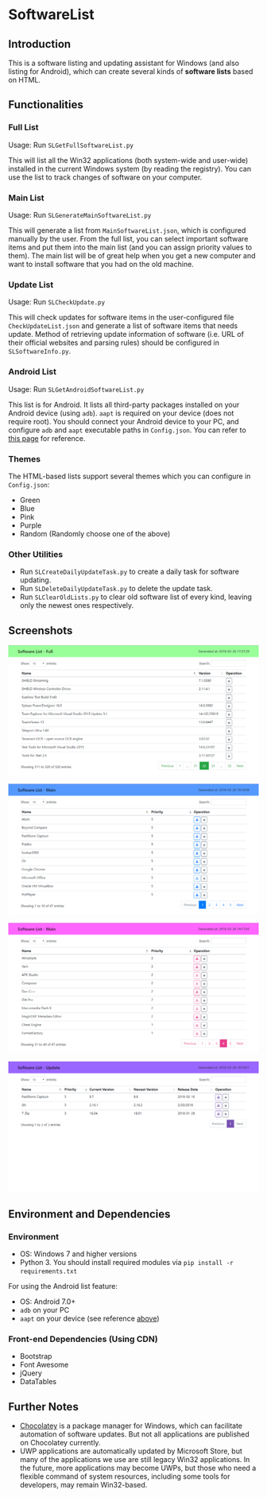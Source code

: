 # SoftwareList

## Introduction
This is a software listing and updating assistant for Windows (and also listing for Android), which can create several kinds of **software lists** based on HTML.

## Functionalities
### Full List
Usage: Run `SLGetFullSoftwareList.py`

This will list all the Win32 applications (both system-wide and user-wide) installed in the current Windows system (by reading the registry). You can use the list to track changes of software on your computer.

### Main List
Usage: Run `SLGenerateMainSoftwareList.py`

This will generate a list from `MainSoftwareList.json`, which is configured manually by the user. From the full list, you can select important software items and put them into the main list (and you can assign priority values to them). The main list will be of great help when you get a new computer and want to install software that you had on the old machine.

### Update List
Usage: Run `SLCheckUpdate.py`

This will check updates for software items in the user-configured file `CheckUpdateList.json` and generate a list of software items that needs update. Method of retrieving update information of software (i.e. URL of their official websites and parsing rules) should be configured in `SLSoftwareInfo.py`.

### Android List
Usage: Run `SLGetAndroidSoftwareList.py`

This list is for Android. It lists all third-party packages installed on your Android device (using `adb`). `aapt` is required on your device (does not require root). You should connect your Android device to your PC, and configure `adb` and `aapt` executable paths in `Config.json`. You can refer to [this page](https://android.stackexchange.com/questions/90141/obtain-package-name-and-common-name-of-apps-via-adb) for reference.

### Themes
The HTML-based lists support several themes which you can configure in `Config.json`:
- Green
- Blue
- Pink
- Purple
- Random (Randomly choose one of the above)

### Other Utilities
- Run `SLCreateDailyUpdateTask.py` to create a daily task for software updating.
- Run `SLDeleteDailyUpdateTask.py` to delete the update task.
- Run `SLClearOldLists.py` to clear old software list of every kind, leaving only the newest ones respectively.

## Screenshots
![Full](./img/screenshot_full.png)

![Main 1](./img/screenshot_main_1.png)

![Main 2](./img/screenshot_main_2.png)

![Update](./img/screenshot_update.png)

## Environment and Dependencies
### Environment
- OS: Windows 7 and higher versions
- Python 3. You should install required modules via `pip install -r requirements.txt`

For using the Android list feature:
- OS: Android 7.0+
- `adb` on your PC
- `aapt` on your device (see reference [above](#android-list))

### Front-end Dependencies (Using CDN)
- Bootstrap
- Font Awesome
- jQuery
- DataTables

## Further Notes
- [Chocolatey](https://chocolatey.org/) is a package manager for Windows, which can facilitate automation of software updates. But not all applications are published on Chocolatey currently.
- UWP applications are automatically updated by Microsoft Store, but many of the applications we use are still legacy Win32 applications. In the future, more applications may become UWPs, but those who need a flexible command of system resources, including some tools for developers, may remain Win32-based.
